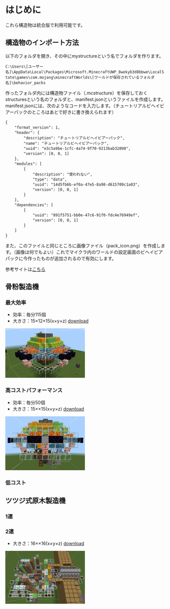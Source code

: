 # はじめに
これら構造物は統合版で利用可能です。
## 構造物のインポート方法
以下のフォルダを開き、その中にmystructureという名でフォルダを作ります。

`C:\Users\[ユーザー名]\AppData\Local\Packages\Microsoft.MinecraftUWP_8wekyb3d8bbwe\LocalState\games\com.mojang\minecraftWorlds\[ワールドが保存されているフォルダ名]\behavior_packs`

作ったフォルダ内には構造物ファイル（.mcstructure）を保存しておくstructuresという名のフォルダと、manifest.jsonというファイルを作成します。
manifest.jsonには、次のようなコードを入力します。（チュートリアルビヘイビアーパックのところはあとで好きに書き換えられます）
```json:manifestjson
{
    "format_version": 1,
    "header": {
        "description": "チュートリアルビヘイビアーパック",
        "name": "チュートリアルビヘイビアーパック",
        "uuid": "e3c5a9be-1cfc-4a74-9f70-9213bab32090",
        "version": [0, 0, 1]
    },
    "modules": [
        {
            "description": "使われない",
            "type": "data",
            "uuid": "14d5fb6b-ef0a-47e5-8a98-d615709c1a03",
            "version": [0, 0, 1]
        }
    ],
    "dependencies": [
        {
            "uuid": "891f5751-bb0e-47c6-91f0-fdc4e76949ef",
            "version": [0, 0, 1]
        }
    ]
}
```
また、このファイルと同じところに画像ファイル（pack_icon.png）を作成します。（画像は何でもよい）これでマイクラ内のワールドの設定画面のビヘイビアパックに今作ったものが追加されるので有効にします。

参考サイトは[こちら](https://minecraft.fandom.com/ja/wiki/%E3%83%81%E3%83%A5%E3%83%BC%E3%83%88%E3%83%AA%E3%82%A2%E3%83%AB/Bedrock_Edition/%E3%83%93%E3%83%98%E3%82%A4%E3%83%93%E3%82%A2%E3%83%BC%E3%83%91%E3%83%83%E3%82%AF%E3%81%AE%E4%BD%9C%E6%88%90)
## 骨粉製造機
### 最大効率
- 効率：毎分115個
- 大きさ：15×12×15(x×y×z)
[download](https://github.com/Yumehimeji/Minecraft/blob/main/%E6%9C%80%E5%BC%B7%E9%AA%A8%E7%B2%89%E8%A3%BD%E9%80%A0%E6%A9%9F.mcstructure)
<img src="https://github.com/Yumehimeji/Minecraft/blob/main/koppunhp.png" width=250>

### 高コストパフォーマンス
- 効率：毎分50個
- 大きさ：15××15(x×y×z)
[download](https://github.com/Yumehimeji/Minecraft/blob/main/%E9%AA%A8%E7%B2%89%E8%A3%BD%E9%80%A0%E6%A9%9F%EF%BC%88%E3%82%B3%E3%82%B9%E3%83%91%EF%BC%89.mcstructure)
<img src="https://github.com/Yumehimeji/Minecraft/blob/main/koppuncp.png" width=250>

### 低コスト

## ツツジ式原木製造機
### 1連
### 2連

- 大きさ：16××16(x×y×z)
[download](https://github.com/Yumehimeji/Minecraft/blob/main/2%E9%80%A3%E5%8E%9F%E6%9C%A8%E8%A3%BD%E9%80%A0%E6%A9%9F.mcstructure)
<img src="https://github.com/Yumehimeji/Minecraft/blob/main/gennboku2.png" width=250>
